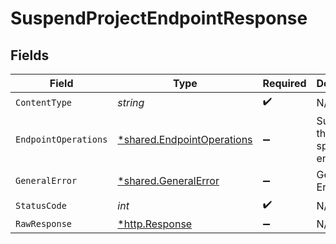 # SuspendProjectEndpointResponse


## Fields

| Field                                                                   | Type                                                                    | Required                                                                | Description                                                             |
| ----------------------------------------------------------------------- | ----------------------------------------------------------------------- | ----------------------------------------------------------------------- | ----------------------------------------------------------------------- |
| `ContentType`                                                           | *string*                                                                | :heavy_check_mark:                                                      | N/A                                                                     |
| `EndpointOperations`                                                    | [*shared.EndpointOperations](../../models/shared/endpointoperations.md) | :heavy_minus_sign:                                                      | Suspended the specified endpoint                                        |
| `GeneralError`                                                          | [*shared.GeneralError](../../models/shared/generalerror.md)             | :heavy_minus_sign:                                                      | General Error                                                           |
| `StatusCode`                                                            | *int*                                                                   | :heavy_check_mark:                                                      | N/A                                                                     |
| `RawResponse`                                                           | [*http.Response](https://pkg.go.dev/net/http#Response)                  | :heavy_minus_sign:                                                      | N/A                                                                     |